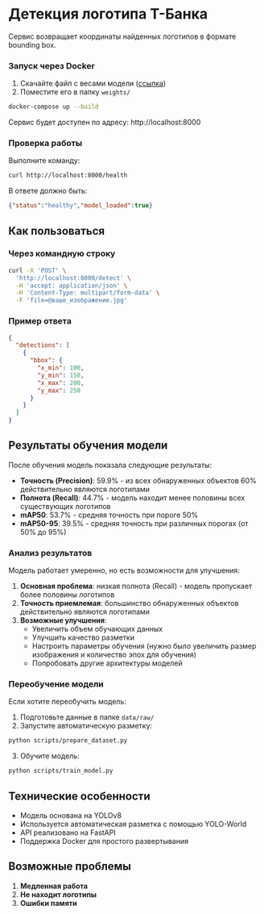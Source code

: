 # Детекция логотипа Т-Банка

 Сервис возвращает координаты найденных логотипов в формате bounding box.



### Запуск через Docker 

1. Скачайте файл с весами модели ([ссылка](https://huggingface.co/Ultralytics/YOLOv8/blob/main/yolov8n.pt))
2. Поместите его в папку `weights/` 
```bash
docker-compose up --build
```

Сервис будет доступен по адресу: http://localhost:8000

### Проверка работы

Выполните команду:
```bash
curl http://localhost:8000/health
```

В ответе должно быть:
```json
{"status":"healthy","model_loaded":true}
```

## Как пользоваться


### Через командную строку

```bash
curl -X 'POST' \
  'http://localhost:8000/detect' \
  -H 'accept: application/json' \
  -H 'Content-Type: multipart/form-data' \
  -F 'file=@ваше_изображение.jpg'
```

### Пример ответа

```json
{
  "detections": [
    {
      "bbox": {
        "x_min": 100,
        "y_min": 150,
        "x_max": 200,
        "y_max": 250
      }
    }
  ]
}
```

## Результаты обучения модели

После обучения модель показала следующие результаты:

- **Точность (Precision)**: 59.9% - из всех обнаруженных объектов 60% действительно являются логотипами
- **Полнота (Recall)**: 44.7% - модель находит менее половины всех существующих логотипов
- **mAP50**: 53.7% - средняя точность при пороге 50%
- **mAP50-95**: 39.5% - средняя точность при различных порогах (от 50% до 95%)

### Анализ результатов

Модель работает умеренно, но есть возможности для улучшения:

1. **Основная проблема**: низкая полнота (Recall) - модель пропускает более половины логотипов
2. **Точность приемлемая**: большинство обнаруженных объектов действительно являются логотипами
3. **Возможные улучшения**:
   - Увеличить объем обучающих данных
   - Улучшить качество разметки
   - Настроить параметры обучения (нужно было увеличить размер изображения и количество эпох для обучения)
   - Попробовать другие архитектуры моделей





### Переобучение модели

Если хотите переобучить модель:

1. Подготовьте данные в папке `data/raw/`
2. Запустите автоматическую разметку:
```bash
python scripts/prepare_dataset.py
```
3. Обучите модель:
```bash
python scripts/train_model.py
```



## Технические особенности

- Модель основана на YOLOv8
- Используется автоматическая разметка с помощью YOLO-World
- API реализовано на FastAPI
- Поддержка Docker для простого развертывания

## Возможные проблемы 

1. **Медленная работа**
2. **Не находит логотипы**
3. **Ошибки памяти**

